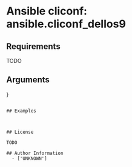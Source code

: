 # Ansible cliconf: ansible.cliconf_dellos9





## Requirements

TODO

## Arguments

}
```

## Examples



## License

TODO

## Author Information
  - ['UNKNOWN']
